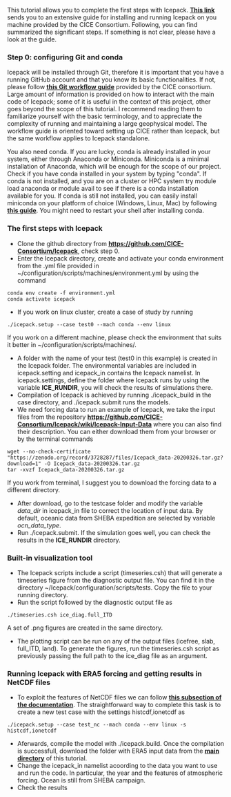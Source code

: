 This tutorial allows you to complete the first steps with Icepack.
[**This link**](https://cice-consortium-icepack.readthedocs.io/en/main/appendices/tutorial.html) sends you to an extensive guide for installing and running Icepack on you machine provided by the CICE Consortium.
Following, you can find summarized the significant steps. If something is not clear, please have a look at the guide.

### Step 0: configuring Git and conda

Icepack will be installed through Git, therefore it is important that you have a running GitHub account and that you know its basic functionalities. If not, please follow [**this Git workflow guide**](https://github.com/CICE-Consortium/About-Us/wiki/Git-Workflow-Guide) provided by the CICE consortium. Large amount of information is provided on how to interact with the main code of Icepack; some of it is useful in the context of this project, other goes beyond the scope of this tutorial. I recommend reading them to familiarize yourself with the basic terminology, and to appreciate the complexity of running and maintaining a large geophysical model. The workflow guide is oriented toward setting up CICE rather than Icepack, but the same workflow applies to Icepack standalone.

You also need conda. If you are lucky, conda is already installed in your system, either through Anaconda or Miniconda. Miniconda is a minimal installation of Anaconda, which will be enough for the scope of our project. Check if you have conda installed in your system by typing "conda".
If conda is not installed, and you are on a cluster or HPC system try module load anaconda or module avail to see if there is a conda installation available for you. If conda is still not installed, you can easily install miniconda on your platform of choice (Windows, Linux, Mac) by following [**this guide**](https://cice-consortium-icepack.readthedocs.io/en/main/user_guide/ug_running.html#porting-to-laptop-or-personal-computers). You might need to restart your shell after installing conda.


### The first steps with Icepack

- Clone the github directory from **https://github.com/CICE-Consortium/Icepack**, check step 0.
- Enter the Icepack directory, create and activate your conda environment from the .yml file provided in ~/configuration/scripts/machines/environment.yml by using the command
```
conda env create -f environment.yml
conda activate icepack
```
- If you work on linux cluster, create a case of study by running
```
./icepack.setup --case test0 --mach conda --env linux
```
  If you work on a different machine, please check the environment that suits it better in ~/configuration/scripts/machines/.
- A folder with the name of your test (test0 in this example) is created in the Icepack folder. The environmental variables are included in icepack.setting and icepack_in contains the Icepack namelist. In icepack.settings, define the folder where Icepack runs by using the variable **ICE_RUNDIR**, you will check the results of simulations there.
- Compilation of Icepack is achieved by running ./icepack_build in the case directory, and ./icepack.submit runs the models.
- We need forcing data to run an example of Icepack, we take the input files from the repository **https://github.com/CICE-Consortium/Icepack/wiki/Icepack-Input-Data** where you can also find their description. You can either download them from your browser or by the terminal commands
```
wget --no-check-certificate "https://zenodo.org/record/3728287/files/Icepack_data-20200326.tar.gz?download=1" -O Icepack_data-20200326.tar.gz
tar -xvzf Icepack_data-20200326.tar.gz
```
If you work from terminal, I suggest you to download the forcing data to a different directory.
- After download, go to the testcase folder and modify the variable *data_dir* in icepack_in file to correct the location of input data. By default, oceanic data from SHEBA expedition are selected by variable *ocn_data_type*.
- Run ./icepack.submit. If the simulation goes well, you can check the results in the **ICE_RUNDIR** directory.

### Built-in visualization tool

- The Icepack scripts include a script (timeseries.csh) that will generate a timeseries figure from the diagnostic output file. You can find it in the directory ~/Icepack/configuration/scripts/tests. Copy the file to your running directory.
- Run the script followed by the diagnostic output file as
```
./timeseries.csh ice_diag.full_ITD
```
A set of .png figures are created in the same directory.
- The plotting script can be run on any of the output files (icefree, slab, full_ITD, land). To generate the figures, run the timeseries.csh script as previously passing the full path to the ice_diag file as an argument.

### Running Icepack with ERA5 forcing and getting results in NetCDF files

- To exploit the features of NetCDF files we can follow [**this subsection of the documentation**](https://cice-consortium-icepack.readthedocs.io/en/main/user_guide/ug_implementation.html#history-files). The straightforward way to complete this task is to create a new test case with the settings histcdf,ionetcdf as
```
./icepack.setup --case test_nc --mach conda --env linux -s histcdf,ionetcdf
```
- Aferwards, compile the model with ./icepack.build. Once the compilation is successfull, download the folder with ERA5 input data from the [**main directory**](https://github.com/francescococetta/winter_school_sea-ice/tree/main/era5_forcing) of this tutorial.
- Change the icepack_in namelist acoording to the data you want to use and run the code. In particular, the year and the features of atmospheric forcing. Ocean is still from SHEBA campaign.
- Check the results


